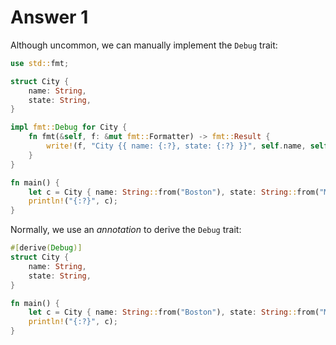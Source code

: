 # Answer 1

Although uncommon, we can manually implement the `Debug` trait:

```rust
use std::fmt;

struct City {
    name: String,
    state: String,
}

impl fmt::Debug for City {
    fn fmt(&self, f: &mut fmt::Formatter) -> fmt::Result {
        write!(f, "City {{ name: {:?}, state: {:?} }}", self.name, self.state)
    }
}

fn main() {
    let c = City { name: String::from("Boston"), state: String::from("MA") };
    println!("{:?}", c);
}
```

Normally, we use an _annotation_ to derive the `Debug` trait:

```rust
#[derive(Debug)]
struct City {
    name: String,
    state: String,
}

fn main() {
    let c = City { name: String::from("Boston"), state: String::from("MA") };
    println!("{:?}", c);
}
```

